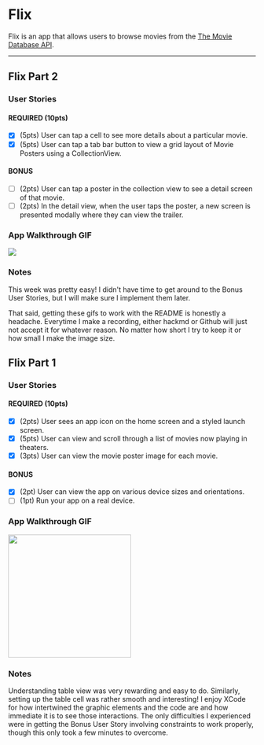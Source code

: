 # Flix

Flix is an app that allows users to browse movies from the [The Movie Database API](http://docs.themoviedb.apiary.io/#).

---

## Flix Part 2

### User Stories

#### REQUIRED (10pts)
- [x] (5pts) User can tap a cell to see more details about a particular movie.
- [x] (5pts) User can tap a tab bar button to view a grid layout of Movie Posters using a CollectionView.

#### BONUS
- [ ] (2pts) User can tap a poster in the collection view to see a detail screen of that movie.
- [ ] (2pts) In the detail view, when the user taps the poster, a new screen is presented modally where they can view the trailer.

### App Walkthrough GIF

![](https://i.imgur.com/9TixYpJ.gif)


### Notes
This week was pretty easy! I didn't have time to get around to the Bonus User Stories, but I will make sure I implement them later.

That said, getting these gifs to work with the README is honestly a headache. Everytime I make a recording, either hackmd or Github will just not accept it for whatever reason. No matter how short I try to keep it or how small I make the image size.

## Flix Part 1

### User Stories


#### REQUIRED (10pts)
- [x] (2pts) User sees an app icon on the home screen and a styled launch screen.
- [x] (5pts) User can view and scroll through a list of movies now playing in theaters.
- [x] (3pts) User can view the movie poster image for each movie.

#### BONUS
- [x] (2pt) User can view the app on various device sizes and orientations.
- [ ] (1pt) Run your app on a real device.

### App Walkthrough GIF

<img src="https://i.imgur.com/22f8NTp.gif" width=250><br>


### Notes
Understanding table view was very rewarding and easy to do. Similarly, setting up the table cell was rather smooth and interesting! I enjoy XCode for how intertwined the graphic elements and the code are and how immediate it is to see those interactions. The only difficulties I experienced were in getting the Bonus User Story involving constraints to work properly, though this only took a few minutes to overcome.